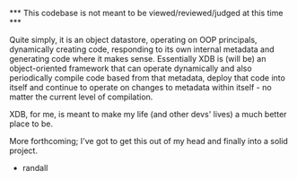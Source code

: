 
*** This codebase is not meant to be viewed/reviewed/judged at this time ***

Quite simply, it is an object datastore, operating on OOP principals, dynamically creating code, responding to its own internal metadata and generating code where it makes sense.  Essentially XDB is (will be) an object-oriented framework that can operate dynamically and also periodically compile code based from that metadata, deploy that code into itself and continue to operate on changes to metadata within itself - no matter the current level of compilation.

XDB, for me, is meant to make my life (and other devs' lives) a much better place to be.

More forthcoming;  I've got to get this out of my head and finally into a solid project.

- randall
